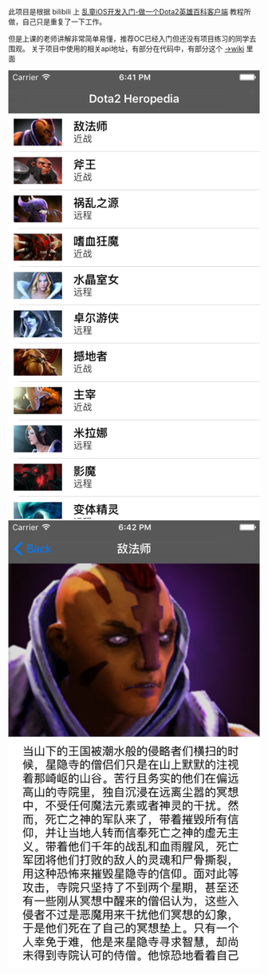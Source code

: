 此项目是根据 bilibili 上 [乱童iOS开发入门-做一个Dota2英雄百科客户端](http://space.bilibili.com/9520985/#!/video/0//1) 教程所做，自己只是重复了一下工作。

但是上课的老师讲解非常简单易懂，推荐OC已经入门但还没有项目练习的同学去围观。
关于项目中使用的相关api地址，有部分在代码中，有部分这个 [->wiki](https://wiki.teamfortress.com/wiki/User:RJackson/Dota2API) 里面

![](./Screenshot/v2_ss1.png)
![](./Screenshot/v2_ss2.png)

